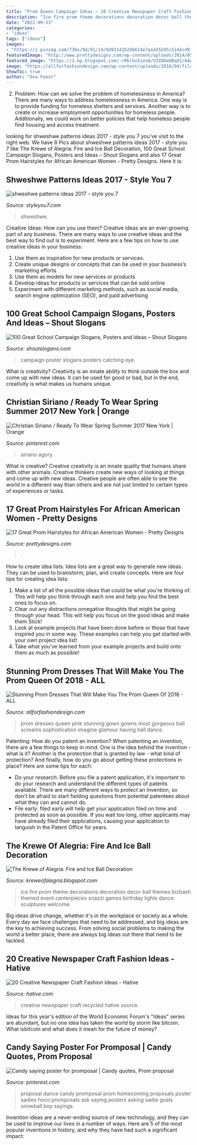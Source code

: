 ```yaml
---
title: "Prom Queen Campaign Ideas ~ 20 Creative Newspaper Craft Fashion Ideas"
description: "Ice fire prom theme decorations decoration decor ball themes bizbash themed event centerpieces snazzi games birthday lights dance sculptures welcome"
date: "2022-09-13"
categories:
- "ideas"
tags: ["ideas"]
images:
- "https://i.pinimg.com/736x/9d/91/14/9d91142b28b614e7aa345b95c51dacd9--christian-siriano-black-girls.jpg"
featuredImage: "http://www.prettydesigns.com/wp-content/uploads/2014/05/BLACK-TIE-ELEGANCE.jpg"
featured_image: "https://3.bp.blogspot.com/-rRblhv5ionA/V3ZAOw6BqXI/AAAAAAAAI7I/6LVBTHcNk_06a7GApTU1m5JRNfgIH0RdACLcB/s1600/70e29cdb17857c29b09b68e3310f29f9.jpg"
image: "https://allforfashiondesign.com/wp-content/uploads/2018/04/file_657ea39ab6_original-600x900.jpg"
ShowToc: true
author: "Ova Feest"
---
```



2. Problem:
How can we solve the problem of homelessness in America?
There are many ways to address homelessness in America. One way is to provide funding for homeless shelters and services. Another way is to create or increase employment opportunities for homeless people. Additionally, we could work on better policies that help homeless people find housing and access treatment.

	

		
looking for shweshwe patterns ideas 2017 - style you 7 you've visit to the right web. We have 8 Pics about shweshwe patterns ideas 2017 - style you 7 like The Krewe of Alegria: Fire and Ice Ball Decoration, 100 Great School Campaign Slogans, Posters and Ideas – Shout Slogans and also 17 Great Prom Hairstyles for African American Women - Pretty Designs. Here it is:
		
    
## Shweshwe Patterns Ideas 2017 - Style You 7

<img loading=lazy src="https://lh3.googleusercontent.com/-uohmCUXzXQw/V86hMP_KEQI/AAAAAAABj4Y/gnzwEsAWcq0/s0/imgcae5bf9242f6e8a2c01b1d9a51c5ea53.jpg" onerror="this.onerror=null;this.src='https://tse2.mm.bing.net/th?id=OIP.URFqjVyymBASfxceWzQ9SgHaLV&amp;pid=15.1';" alt="shweshwe patterns ideas 2017 - style you 7">

_Source: styleyou7.com_

>shweshwe. 

	

Creative Ideas: How can you use them?
Creative ideas are an ever-growing part of any business. There are many ways to use creative ideas and the best way to find out is to experiment. Here are a few tips on how to use creative ideas in your business:
1. Use them as inspiration for new products or services.
2. Create unique designs or concepts that can be used in your business’s marketing efforts  
3. Use them as models for new services or products 
4. Develop ideas for products or services that can be sold online 
5. Experiment with different marketing methods, such as social media, search engine optimization (SEO), and paid advertising 

    
## 100 Great School Campaign Slogans, Posters And Ideas – Shout Slogans

<img loading=lazy src="https://shoutslogans.com/wp-content/uploads/2014/08/school-campaign-poster-idea.gif" onerror="this.onerror=null;this.src='https://tse3.mm.bing.net/th?id=OIP.uGQrQyMC8N_juZnkHJm1TgHaLh&amp;pid=15.1';" alt="100 Great School Campaign Slogans, Posters and Ideas – Shout Slogans">

_Source: shoutslogans.com_

>campaign poster slogans posters catching eye. 

	

What is creativity?
Creativity is an innate ability to think outside the box and come up with new ideas. It can be used for good or bad, but in the end, creativity is what makes us humans unique.

    
## Christian Siriano / Ready To Wear Spring Summer 2017 New York | Orange

<img loading=lazy src="https://i.pinimg.com/736x/9d/91/14/9d91142b28b614e7aa345b95c51dacd9--christian-siriano-black-girls.jpg" onerror="this.onerror=null;this.src='https://tse3.mm.bing.net/th?id=OIP.CdfBSCUOQZ9tImKnMoSepAHaLH&amp;pid=15.1';" alt="Christian Siriano / Ready To Wear Spring Summer 2017 New York | Orange">

_Source: pinterest.com_

>siriano agory. 

	

What is creative?
Creative creativity is an innate quality that humans share with other animals. Creative thinkers create new ways of looking at things and come up with new ideas. Creative people are often able to see the world in a different way than others and are not just limited to certain types of experiences or tasks.

    
## 17 Great Prom Hairstyles For African American Women - Pretty Designs

<img loading=lazy src="http://www.prettydesigns.com/wp-content/uploads/2014/05/BLACK-TIE-ELEGANCE.jpg" onerror="this.onerror=null;this.src='https://tse1.mm.bing.net/th?id=OIP.KIuXFS-bm9Uhqb8_WhobNAHaKT&amp;pid=15.1';" alt="17 Great Prom Hairstyles for African American Women - Pretty Designs">

_Source: prettydesigns.com_

>. 

	

How to create idea lists.
Idea lists are a great way to generate new ideas. They can be used to brainstorm, plan, and create concepts. Here are four tips for creating idea lists:
1. Make a list of all the possible ideas that could be what you're thinking of. This will help you think through each one and help you find the best ones to focus on.
2. Clear out any distractions ornegative thoughts that might be going through your head. This will help you focus on the good ideas and make them Stick!
3. Look at example projects that have been done before or those that have inspired you in some way. These examples can help you get started with your own project idea list!
4. Take what you've learned from your example projects and build onto them as much as possible!

    
## Stunning Prom Dresses That Will Make You The Prom Queen Of 2018 - ALL

<img loading=lazy src="https://allforfashiondesign.com/wp-content/uploads/2018/04/file_657ea39ab6_original-600x900.jpg" onerror="this.onerror=null;this.src='https://tse2.mm.bing.net/th?id=OIP.XhZDafQlFZsdDheldkV6xgHaLH&amp;pid=15.1';" alt="Stunning Prom Dresses That Will Make You The Prom Queen Of 2018 - ALL">

_Source: allforfashiondesign.com_

>prom dresses queen pink stunning gown gowns most gorgeous ball screams sophistication imagine glamour having hall dance. 

	

Patenting: How do you patent an invention?
When patenting an invention, there are a few things to keep in mind. One is the idea behind the invention - what is it? Another is the protection that is granted by law - what kind of protection? And finally, how do you go about getting these protections in place? Here are some tips for each: 
- Do your research: Before you file a patent application, it's important to do your research and understand the different types of patents available. There are many different ways to protect an invention, so don't be afraid to start fielding questions from potential patentees about what they can and cannot do. 
- File early: filed early will help get your application filed on time and protected as soon as possible. If you wait too long, other applicants may have already filed their applications, causing your application to languish in the Patent Office for years.

    
## The Krewe Of Alegria: Fire And Ice Ball Decoration

<img loading=lazy src="https://3.bp.blogspot.com/-rRblhv5ionA/V3ZAOw6BqXI/AAAAAAAAI7I/6LVBTHcNk_06a7GApTU1m5JRNfgIH0RdACLcB/s1600/70e29cdb17857c29b09b68e3310f29f9.jpg" onerror="this.onerror=null;this.src='https://tse4.mm.bing.net/th?id=OIP.x6ZAhcUFbxwfWzd9bqGp8gHaLH&amp;pid=15.1';" alt="The Krewe of Alegria: Fire and Ice Ball Decoration">

_Source: kreweofalegria.blogspot.com_

>ice fire prom theme decorations decoration decor ball themes bizbash themed event centerpieces snazzi games birthday lights dance sculptures welcome. 

	

Big ideas drive change, whether it's in the workplace or society as a whole. Every day we face challenges that need to be addressed, and big ideas are the key to achieving success. From solving social problems to making the world a better place, there are always big ideas out there that need to be tackled.

    
## 20 Creative Newspaper Craft Fashion Ideas - Hative

<img loading=lazy src="https://hative.com/wp-content/uploads/2014/10/newspaper-craft-fashion-ideas/2-creative-newspaper-craft-fashion-ideas.jpg" onerror="this.onerror=null;this.src='https://tse3.mm.bing.net/th?id=OIP.YABbSnoEV65VXtfJJdaXAgHaKv&amp;pid=15.1';" alt="20 Creative Newspaper Craft Fashion Ideas - Hative">

_Source: hative.com_

>creative newspaper craft recycled hative source. 

	

Ideas for this year's edition of the World Economic Forum's "Ideas" series are abundant, but no one idea has taken the world by storm like bitcoin. What isbitcoin and what does it mean for the future of money? 

    
## Candy Saying Poster For Promposal | Candy Quotes, Prom Proposal

<img loading=lazy src="https://i.pinimg.com/736x/13/0e/02/130e0299584b229a9f37f4cc5614f476--sadies-dance-dance-proposal.jpg" onerror="this.onerror=null;this.src='https://tse3.mm.bing.net/th?id=OIP.xntu9b-mwsoj1hKQ8f6EVAAAAA&amp;pid=15.1';" alt="Candy saying poster for promposal | Candy quotes, Prom proposal">

_Source: pinterest.com_

>proposal dance candy promposal prom homecoming proposals poster sadies hoco promposals ask saying posters asking sadie goals snowball boy sayings. 

	

Invention ideas are a never-ending source of new technology, and they can be used to improve our lives in a number of ways. Here are 5 of the most popular inventions in history, and why they have had such a significant impact:

